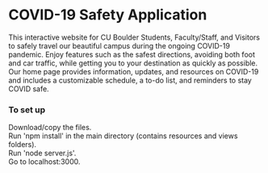 # COVID-19 Safety Application 

This interactive website for CU Boulder Students, Faculty/Staff, and Visitors to safely travel our beautiful campus during the ongoing COVID-19 pandemic. Enjoy features such as the safest directions, avoiding both foot and car traffic, while getting you to your destination as quickly as possible. Our home page provides information, updates, and resources on COVID-19 and includes a customizable schedule, a to-do list, and reminders to stay COVID safe. 

### To set up
Download/copy the files.  
Run 'npm install' in the main directory (contains resources and views folders).  
Run 'node server.js'.  
Go to localhost:3000.   